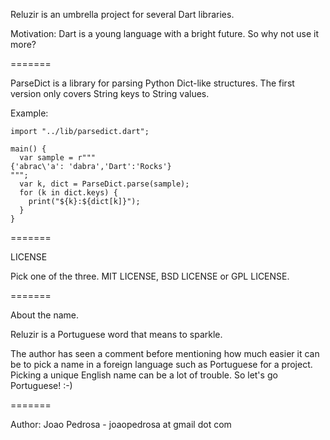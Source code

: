 Reluzir is an umbrella project for several Dart libraries.

Motivation: Dart is a young language with a bright future. So why not use it
more?

=======

ParseDict is a library for parsing Python Dict-like structures. The first
version only covers String keys to String values.

Example:

    import "../lib/parsedict.dart";
    
    main() {
      var sample = r"""
    {'abrac\'a': 'dabra','Dart':'Rocks'}
    """;
      var k, dict = ParseDict.parse(sample);
      for (k in dict.keys) {
        print("${k}:${dict[k]}");
      }
    }

=======

LICENSE

Pick one of the three. MIT LICENSE, BSD LICENSE or GPL LICENSE.

=======

About the name.

Reluzir is a Portuguese word that means to sparkle.

The author has seen a comment before mentioning how much easier it can be to
pick a name in a foreign language such as Portuguese for a project. Picking a 
unique English name can be a lot of trouble. So let's go Portuguese! :-)

=======

Author: Joao Pedrosa - joaopedrosa at gmail dot com



